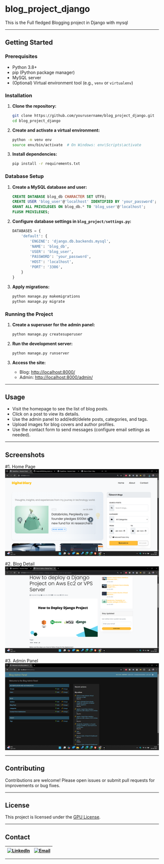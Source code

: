 # blog_project_django
This is the Full fledged Blogging project in Django with mysql

---

## Getting Started

### Prerequisites

- Python 3.8+
- pip (Python package manager)
- MySQL server
- (Optional) Virtual environment tool (e.g., `venv` or `virtualenv`)

### Installation

1. **Clone the repository:**
   ```bash
   git clone https://github.com/yourusername/blog_project_django.git
   cd blog_project_django
   ```

2. **Create and activate a virtual environment:**
   ```bash
   python -m venv env
   source env/bin/activate  # On Windows: env\Scripts\activate
   ```

3. **Install dependencies:**
   ```bash
   pip install -r requirements.txt
   ```

### Database Setup

1. **Create a MySQL database and user:**
   ```sql
   CREATE DATABASE blog_db CHARACTER SET UTF8;
   CREATE USER 'blog_user'@'localhost' IDENTIFIED BY 'your_password';
   GRANT ALL PRIVILEGES ON blog_db.* TO 'blog_user'@'localhost';
   FLUSH PRIVILEGES;
   ```

2. **Configure database settings in `blog_project/settings.py`:**
   ```python
   DATABASES = {
       'default': {
           'ENGINE': 'django.db.backends.mysql',
           'NAME': 'blog_db',
           'USER': 'blog_user',
           'PASSWORD': 'your_password',
           'HOST': 'localhost',
           'PORT': '3306',
       }
   }
   ```

3. **Apply migrations:**
   ```bash
   python manage.py makemigrations
   python manage.py migrate
   ```

### Running the Project

1. **Create a superuser for the admin panel:**
   ```bash
   python manage.py createsuperuser
   ```

2. **Run the development server:**
   ```bash
   python manage.py runserver
   ```

3. **Access the site:**
   - Blog: [http://localhost:8000/](http://localhost:8000/)
   - Admin: [http://localhost:8000/admin/](http://localhost:8000/admin/)

---

## Usage

- Visit the homepage to see the list of blog posts.
- Click on a post to view its details.
- Use the admin panel to add/edit/delete posts, categories, and tags.
- Upload images for blog covers and author profiles.
- Use the contact form to send messages (configure email settings as needed).

---

## Screenshots

<!-- Add screenshots here -->
#1. Home Page
![Home Page](screenshot/homepage.png)

#2. Blog Detail
![Blog Detail](screenshot/blog_detail.png)

#3. Admin Panel
![Admin Panel](screenshot/admin_home.png)

---

## Contributing

Contributions are welcome! Please open issues or submit pull requests for improvements or bug fixes.

---

## License

This project is licensed under the [GPU License](LICENSE).

---

## Contact

| <a href="https://www.linkedin.com/in/harpreet22/" target="_blank"><img src="https://cdn.jsdelivr.net/gh/devicons/devicon/icons/linkedin/linkedin-original.svg" alt="LinkedIn" height="22" style="vertical-align:middle;"/></a> | [![Email](https://img.shields.io/badge/email-talkwithharpreet@gmail.com-red?style=flat-square&logo=gmail)](mailto:talkwithharpreet@gmail.com) |
|:---:|:---:|

---
